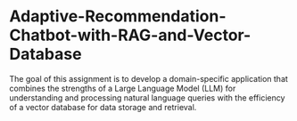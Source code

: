 # Adaptive-Recommendation-Chatbot-with-RAG-and-Vector-Database
The goal of this assignment is to develop a domain-specific application that combines the strengths of a Large Language Model (LLM) for understanding and processing natural language queries with the efficiency of a vector database for data storage and retrieval.
